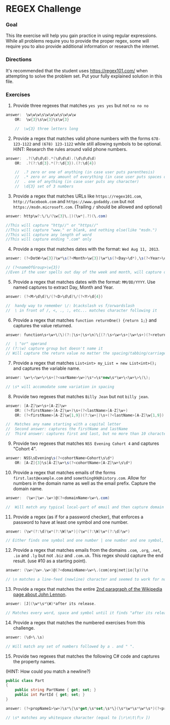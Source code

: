 # REGEX Challenge

### Goal

This lite exercise will help you gain practice in using regular expressions. While all problems require you to provide the proper regex, some will require you to also provide additional information or research the internet.

### Directions

It's recommended that the student uses https://regex101.com/ when attempting to solve the problem set. Put your fully explained solution in this file. 

### Exercises

1. Provide three regexes that matches `yes yes yes` but not `no no no`

```c#
answer:  \w\w\w\s\w\w\w\s\w\w\w
    OR:  \w{3}\s\w{3}\s\w{3}

    //  \w{3} three letters long

```

2. Provide a regex that matches valid phone numbers with the forms `678-123-1122` and `(678) 123-1122` while still allowing symbols to be optional. HINT: Research the rules around valid phone numbers.

```c#
answer:  .?(\d\d\d).*(\d\d\d).(\d\d\d\d)
    OR:  .?(?:\d{3}.*(?:\d{3}).(?:\d{4}) 

    //  .? zero or one of anything (in case user puts parenthesis)
    //  .* zero or any amount of everything (in case user puts spaces or other characters)
    //  . one of anything (in case user puts any character) 
    //  \d{3} set of 3 numbers 

```

3. Provide a regex that matches URLs like `https://regex101.com`, `http://facebook.com` and `https://www.godaddy.com` but not `https://msdn.microsoft.com`. (Trailing `/` should be allowed and optional)

```c#
answer: http\w?:\/\/(\w{3}\.|)(\w*|.?)(\.com)

//This will capture "http//" or "https//"
//This will capture "www." or blank, and nothing else(like "msdn.") 
//This will capture any length of word
//This will capture ending ".com" only

```

4. Provide a regex that matches dates with the format: `Wed Aug 11, 2013`.

```c#
answer: (?<DotW>\w{3})\w*\s(?<Month>\w{3})\w*\s(?<Day>\d*),\s(?<Year>\d{4})

// (?<nameOfGroup>\w{3})
//Even if the user spells out day of the week and month, will capture only the first three characters 

```

5. Provide a regex that matches dates with the format: `MM/DD/YYYY`. Use named captures to extract Day, Month and Year.

```c#
answer: (?<M>\d\d)\/(?<D>\d\d)\/(?<Y>\d{4})

//  handy way to remember \/: b\ackslash vs f/orwardslash
//  \ in front of /, <, ., :, etc... matches character following it

```

6. Provide a regex that matches `function returnOne() {return 1;}` and captures the value returned.

```c#
answer: function\s+\w+\(\)(?:|\s+|\s+\n)\{(?:\s+\w+\s+|\w+\s+)(?<returnValue>\w+)\;(?:\}|\s+\}|\n\})

//  | "or" operand  
// (?:\w) capture group but doesn't name it
// Will capture the return value no matter the spacing/tabbing/carriage return(\r)/new line(\n)

```

7. Provide a regex that matches `List<int> my_List = new List<int>();` and captures the variable name.

```c#
answer: \w+\<\w+\>\s+(?<varName>\w+)\s*=\s*new\s*\w+\<\w+\>\(\);

// \s* will accomodate some variation in spacing

```

8. Provide two regexes that matches `Billy Jean` but not `billy jean`.

```c#
answer: [A-Z]\w+\s+[A-Z]\w+
    OR: (?<firstName>[A-Z]\w+)\s+(?<lastName>[A-Z]\w+)
    OR: (?<firstName>[A-Z]\w{1,9})(?:\w+|)\s+(?<lastName>[A-Z]\w{1,9})(?:\w+|)

//  Matches any name starting with a capital letter
//  Second answer: captures the firstName and lastName
//  Third answer: captures first and last, but no more than 10 characters each

```

9. Provide two regexes that matches `NSS Evening Cohort 4` and captures "Cohort 4".

```c#
answer: NSS\sEvening\s(?<cohortName>Cohort\s\d*)
    OR: [A-Z]{3}\s[A-Z]\w+\s(?<cohortName>[A-Z]\w+\s\d*)

```

10. Provide a regex that matches emails of the forms `first.last@example.com` and `something99@history.com`. Allow for numbers in the domain name as well as the email prefix. Capture the domain name.

```c#
answer:  (\w+|\w+.\w+)@(?<domainName>\w+\.com)

//  Will match any typical local-part of email and then capture domain name

```

11. Provide a regex (as if for a password checker), that enforces a password to have at least one symbol and one number.

```c#
answer: (\w*(?:\d)\w*(?:\W)\w*)|(\w*(?:\W)\w*(?:\d)\w*)

// Either finds one symbol and one number | one number and one symbol, with any number of letters inbetween.

```

12. Provide a regex that matches emails from the domains `.com`, `.org`, `.net`, `.io` and `.ly` but not `.biz` and `.com.uk`. This regex should capture the end result. (use #10 as a starting point).

```c#
answer: (\w+|\w+.\w+)@(?<domainName>\w+\.(com|org|net|io|ly))\n

// \n matches a line-feed (newline) character and seemed to work for not matching ".uk".

```

13. Provide a regex that matches the entire [2nd paragraph of the Wikipedia page about John Lennon](https://en.wikipedia.org/wiki/John_Lennon).

```c#
answer: [J](\w*\s*\W)*after its release.

// Matches every word, space and symbol until it finds "after its release."

```

14. Provide a regex that matches the numbered exercises from this challenge. 

```c#
answer: (\d+\.\s)

// Will match any set of numbers followed by a . and " ".

```

15. Provide two regexes that matches the following C# code and captures the property names. 

(HINT: How could you match a newline?)

```c#
public class Part
{
    public string PartName { get; set; }
    public int PartId { get; set; }
}
```

```c#
answer: (?<propName1>\w+)\s*\{\s*get;\s*set;\s*\}(\s*\w*\s*\w*\s*)(?<propName2>\w+)\s*\{\s*get;\s*set;\s*\}

// \s* matches any whitespace character (equal to [\r\n\t\f\v ])

```
